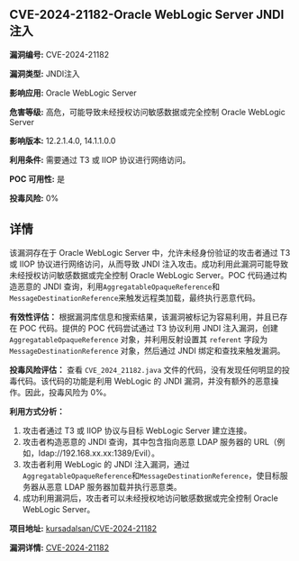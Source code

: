 ## CVE-2024-21182-Oracle WebLogic Server JNDI 注入

**漏洞编号:** CVE-2024-21182

**漏洞类型:** JNDI注入

**影响应用:** Oracle WebLogic Server

**危害等级:** 高危，可能导致未经授权访问敏感数据或完全控制 Oracle WebLogic Server

**影响版本:** 12.2.1.4.0, 14.1.1.0.0

**利用条件:** 需要通过 T3 或 IIOP 协议进行网络访问。

**POC 可用性:** 是

**投毒风险:** 0%

## 详情

该漏洞存在于 Oracle WebLogic Server 中，允许未经身份验证的攻击者通过 T3 或 IIOP 协议进行网络访问，从而导致 JNDI 注入攻击。成功利用此漏洞可能导致未经授权访问敏感数据或完全控制 Oracle WebLogic Server。POC 代码通过构造恶意的 JNDI 查询，利用`AggregatableOpaqueReference`和`MessageDestinationReference`来触发远程类加载，最终执行恶意代码。

**有效性评估：**
根据漏洞库信息和搜索结果，该漏洞被标记为容易利用，并且已存在 POC 代码。提供的 POC 代码尝试通过 T3 协议利用 JNDI 注入漏洞，创建 `AggregatableOpaqueReference` 对象，并利用反射设置其 `referent` 字段为 `MessageDestinationReference` 对象，然后通过 JNDI 绑定和查找来触发漏洞。

**投毒风险评估：**
查看 `CVE_2024_21182.java` 文件的代码，没有发现任何明显的投毒代码。该代码的功能是利用 WebLogic 的 JNDI 漏洞，并没有额外的恶意操作。因此，投毒风险为 0%。

**利用方式分析：**
1.  攻击者通过 T3 或 IIOP 协议与目标 WebLogic Server 建立连接。
2.  攻击者构造恶意的 JNDI 查询，其中包含指向恶意 LDAP 服务器的 URL（例如，ldap://192.168.xx.xx:1389/Evil）。
3.  攻击者利用 WebLogic 的 JNDI 注入漏洞，通过`AggregatableOpaqueReference`和`MessageDestinationReference`，使目标服务器从恶意 LDAP 服务器加载并执行恶意类。
4.  成功利用漏洞后，攻击者可以未经授权地访问敏感数据或完全控制 Oracle WebLogic Server。

**项目地址:** [kursadalsan/CVE-2024-21182](https://github.com/kursadalsan/CVE-2024-21182)

**漏洞详情:** [CVE-2024-21182](https://nvd.nist.gov/vuln/detail/CVE-2024-21182)